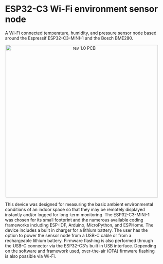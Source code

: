 # ESP32-C3 Wi-Fi environment sensor node
A Wi-Fi connected temperature, humidity, and pressure sensor node based around the Espressif ESP32-C3-MINI-1 and the Bosch BME280.
<p align="center">
<img title="Revision 1.0 PCB" alt="rev 1.0 PCB" src="assets/rev_1_0_PCB.png" width="500">
</p>
This device was designed for measuring the basic ambient environmental conditions of an indoor space so that they may be remotely displayed instantly and/or logged for long-term monitoring. The ESP32-C3-MINI-1 was chosen for its small footprint and the numerous available coding frameworks including ESP-IDF, Arduino, MicroPython, and ESPHome. The device includes a built in charger for a lithium battery. The user has the option to power the sensor node from a USB-C cable or from a rechargeable lithium battery. Firmware flashing is also performed through the USB-C connector via the ESP32-C3's built in USB interface. Depending on the software and framework used, over-the-air (OTA) firmware flashing is also possible via Wi-Fi.
